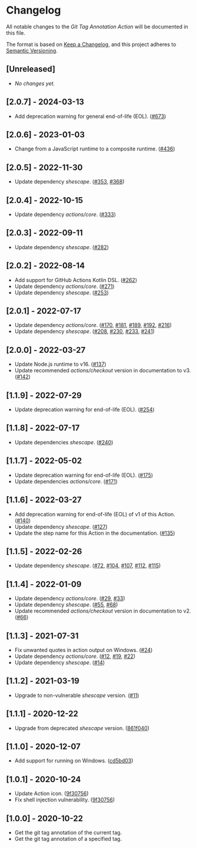 <!-- SPDX-License-Identifier: CC0-1.0 -->

# Changelog

All notable changes to the _Git Tag Annotation Action_ will be documented in
this file.

The format is based on [Keep a Changelog], and this project adheres to [Semantic
Versioning].

## [Unreleased]

- _No changes yet._

## [2.0.7] - 2024-03-13

- Add deprecation warning for general end-of-life (EOL). ([#673])

## [2.0.6] - 2023-01-03

- Change from a JavaScript runtime to a composite runtime. ([#436])

## [2.0.5] - 2022-11-30

- Update dependency _shescape_. ([#353], [#368])

## [2.0.4] - 2022-10-15

- Update dependency _actions/core_. ([#333])

## [2.0.3] - 2022-09-11

- Update dependency _shescape_. ([#282])

## [2.0.2] - 2022-08-14

- Add support for GitHub Actions Kotlin DSL. ([#262])
- Update dependency _actions/core_. ([#271])
- Update dependency _shescape_. ([#253])

## [2.0.1] - 2022-07-17

- Update dependency _actions/core_. ([#170], [#181], [#189], [#192], [#216])
- Update dependency _shescape_. ([#208], [#230], [#233], [#241])

## [2.0.0] - 2022-03-27

- Update Node.js runtime to v16. ([#137])
- Update recommended _actions/checkout_ version in documentation to v3. ([#142])

## [1.1.9] - 2022-07-29

- Update deprecation warning for end-of-life (EOL). ([#254])

## [1.1.8] - 2022-07-17

- Update dependencies _shescape_. ([#240])

## [1.1.7] - 2022-05-02

- Update deprecation warning for end-of-life (EOL). ([#175])
- Update dependencies _actions/core_. ([#171])

## [1.1.6] - 2022-03-27

- Add deprecation warning for end-of-life (EOL) of v1 of this Action. ([#140])
- Update dependency _shescape_. ([#127])
- Update the step name for this Action in the documentation. ([#135])

## [1.1.5] - 2022-02-26

- Update dependency _shescape_. ([#72], [#104], [#107], [#112], [#115])

## [1.1.4] - 2022-01-09

- Update dependency _actions/core_. ([#29], [#33])
- Update dependency _shescape_. ([#55], [#68])
- Update recommended _actions/checkout_ version in documentation to v2. ([#66])

## [1.1.3] - 2021-07-31

- Fix unwanted quotes in action output on Windows. ([#24])
- Update dependency _actions/core_. ([#12], [#19], [#22])
- Update dependency _shescape_. ([#14])

## [1.1.2] - 2021-03-19

- Upgrade to non-vulnerable _shescape_ version. ([#11])

## [1.1.1] - 2020-12-22

- Upgrade from deprecated _shescape_ version. ([861f040])

## [1.1.0] - 2020-12-07

- Add support for running on Windows. ([cd5bd03])

## [1.0.1] - 2020-10-24

- Update Action icon. ([9f30756])
- Fix shell injection vulnerability. ([9f30756])

## [1.0.0] - 2020-10-22

- Get the git tag annotation of the current tag.
- Get the git tag annotation of a specified tag.

[keep a changelog]: https://keepachangelog.com/en/1.0.0/
[semantic versioning]: https://semver.org/spec/v2.0.0.html
[861f040]: https://github.com/ericcornelissen/git-tag-annotation-action/commit/861f0406ea9c5cbb2bb6446b0f48722bc9c8982e
[9f30756]: https://github.com/ericcornelissen/git-tag-annotation-action/commit/9f30756375cc4b1b6c66f274fc9c591fa901455a
[cd5bd03]: https://github.com/ericcornelissen/git-tag-annotation-action/commit/cd5bd03af6beb747e22f4ce8d2199dd47e6c3a0a
[#11]: https://github.com/ericcornelissen/git-tag-annotation-action/pull/11
[#12]: https://github.com/ericcornelissen/git-tag-annotation-action/pull/12
[#14]: https://github.com/ericcornelissen/git-tag-annotation-action/pull/14
[#19]: https://github.com/ericcornelissen/git-tag-annotation-action/pull/19
[#22]: https://github.com/ericcornelissen/git-tag-annotation-action/pull/22
[#24]: https://github.com/ericcornelissen/git-tag-annotation-action/pull/24
[#29]: https://github.com/ericcornelissen/git-tag-annotation-action/pull/29
[#33]: https://github.com/ericcornelissen/git-tag-annotation-action/pull/33
[#55]: https://github.com/ericcornelissen/git-tag-annotation-action/pull/55
[#66]: https://github.com/ericcornelissen/git-tag-annotation-action/pull/66
[#68]: https://github.com/ericcornelissen/git-tag-annotation-action/pull/68
[#72]: https://github.com/ericcornelissen/git-tag-annotation-action/pull/72
[#104]: https://github.com/ericcornelissen/git-tag-annotation-action/pull/104
[#107]: https://github.com/ericcornelissen/git-tag-annotation-action/pull/107
[#112]: https://github.com/ericcornelissen/git-tag-annotation-action/pull/112
[#115]: https://github.com/ericcornelissen/git-tag-annotation-action/pull/115
[#127]: https://github.com/ericcornelissen/git-tag-annotation-action/pull/127
[#135]: https://github.com/ericcornelissen/git-tag-annotation-action/pull/135
[#137]: https://github.com/ericcornelissen/git-tag-annotation-action/pull/137
[#140]: https://github.com/ericcornelissen/git-tag-annotation-action/pull/140
[#142]: https://github.com/ericcornelissen/git-tag-annotation-action/pull/142
[#170]: https://github.com/ericcornelissen/git-tag-annotation-action/pull/170
[#171]: https://github.com/ericcornelissen/git-tag-annotation-action/pull/171
[#175]: https://github.com/ericcornelissen/git-tag-annotation-action/pull/175
[#181]: https://github.com/ericcornelissen/git-tag-annotation-action/pull/181
[#189]: https://github.com/ericcornelissen/git-tag-annotation-action/pull/189
[#192]: https://github.com/ericcornelissen/git-tag-annotation-action/pull/192
[#208]: https://github.com/ericcornelissen/git-tag-annotation-action/pull/208
[#216]: https://github.com/ericcornelissen/git-tag-annotation-action/pull/216
[#230]: https://github.com/ericcornelissen/git-tag-annotation-action/pull/230
[#233]: https://github.com/ericcornelissen/git-tag-annotation-action/pull/233
[#240]: https://github.com/ericcornelissen/git-tag-annotation-action/pull/240
[#241]: https://github.com/ericcornelissen/git-tag-annotation-action/pull/241
[#253]: https://github.com/ericcornelissen/git-tag-annotation-action/pull/253
[#254]: https://github.com/ericcornelissen/git-tag-annotation-action/pull/254
[#262]: https://github.com/ericcornelissen/git-tag-annotation-action/pull/262
[#271]: https://github.com/ericcornelissen/git-tag-annotation-action/pull/271
[#282]: https://github.com/ericcornelissen/git-tag-annotation-action/pull/282
[#333]: https://github.com/ericcornelissen/git-tag-annotation-action/pull/333
[#353]: https://github.com/ericcornelissen/git-tag-annotation-action/pull/353
[#368]: https://github.com/ericcornelissen/git-tag-annotation-action/pull/368
[#436]: https://github.com/ericcornelissen/git-tag-annotation-action/pull/436
[#673]: https://github.com/ericcornelissen/git-tag-annotation-action/pull/673
